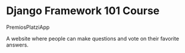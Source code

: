 # Django Framework 101 Course 

PremiosPlatziApp

A website where people can make questions and vote on their favorite answers.
